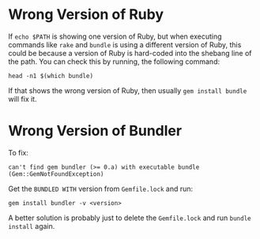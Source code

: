 # Wrong Version of Ruby

If `echo $PATH` is showing one version of Ruby, but when executing commands like `rake` and `bundle` is using a different version of Ruby, this could be because a version of Ruby is hard-coded into the shebang line of the path. You can check this by running, the following command:

    head -n1 $(which bundle)

If that shows the wrong version of Ruby, then usually `gem install bundle` will fix it.

# Wrong Version of Bundler

To fix:

    can't find gem bundler (>= 0.a) with executable bundle (Gem::GemNotFoundException)

Get the `BUNDLED WITH` version from `Gemfile.lock` and run:

    gem install bundler -v <version>

A better solution is probably just to delete the `Gemfile.lock` and run `bundle install` again.
